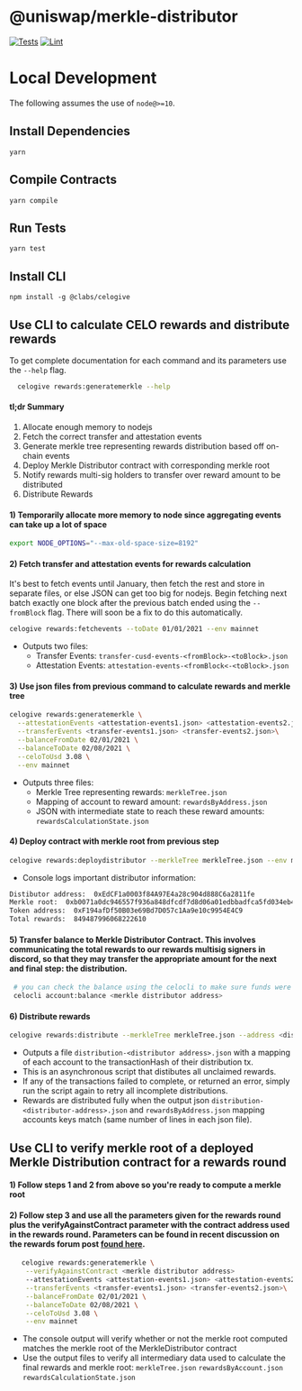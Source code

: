 # @uniswap/merkle-distributor

[![Tests](https://github.com/Uniswap/merkle-distributor/workflows/Tests/badge.svg)](https://github.com/Uniswap/merkle-distributor/actions?query=workflow%3ATests)
[![Lint](https://github.com/Uniswap/merkle-distributor/workflows/Lint/badge.svg)](https://github.com/Uniswap/merkle-distributor/actions?query=workflow%3ALint)

# Local Development

The following assumes the use of `node@>=10`.

## Install Dependencies

`yarn`

## Compile Contracts

`yarn compile`

## Run Tests

`yarn test`

## Install CLI
`npm install -g @clabs/celogive`

## Use CLI to calculate CELO rewards and distribute rewards
To get complete documentation for each command and its parameters use the `--help` flag.
```bash
  celogive rewards:generatemerkle --help
```

#### tl;dr Summary
   1) Allocate enough memory to nodejs
   2) Fetch the correct transfer and attestation events
   3) Generate merkle tree representing rewards distribution based off on-chain events
   4) Deploy Merkle Distributor contract with corresponding merkle root
   5) Notify rewards multi-sig holders to transfer over reward amount to be distributed
   6) Distribute Rewards

#### 1) Temporarily allocate more memory to node since aggregating events can take up a lot of space
  ```bash
  export NODE_OPTIONS="--max-old-space-size=8192"
  ```

#### 2) Fetch transfer and attestation events for rewards calculation
It's best to fetch events until January, then fetch the rest and store in separate files, or else JSON can get too big for nodejs. Begin fetching next batch exactly one block after the previous batch ended using the `--fromBlock` flag. There will soon be a fix to do this automatically.
  ```bash
  celogive rewards:fetchevents --toDate 01/01/2021 --env mainnet
  ```
  - Outputs two files:
    - Transfer Events: `transfer-cusd-events-<fromBlock>-<toBlock>.json`
    - Attestation Events: `attestation-events-<fromBlock<-<toBlock>.json`

#### 3) Use json files from previous command to calculate rewards and merkle tree
  ```bash
  celogive rewards:generatemerkle \
    --attestationEvents <attestation-events1.json> <attestation-events2.json>\
    --transferEvents <transfer-events1.json> <transfer-events2.json>\
    --balanceFromDate 02/01/2021 \
    --balanceToDate 02/08/2021 \
    --celoToUsd 3.08 \
    --env mainnet
   ```
   - Outputs three files:
      - Merkle Tree representing rewards: `merkleTree.json`
      - Mapping of account to reward amount: `rewardsByAddress.json`
      - JSON with intermediate state to reach these reward amounts: `rewardsCalculationState.json`

#### 4) Deploy contract with merkle root from previous step
  ```bash
  celogive rewards:deploydistributor --merkleTree merkleTree.json --env mainnet --from <address> --privateKey <key>
  ```
  - Console logs important distributor information:
  ```bash
  Distibutor address:  0xEdCF1a0003f84A97E4a28c904d888C6a2811fe
  Merkle root:  0xb0071a0dc946557f936a848dfcdf7d8d06a01edbbadfca5fd034eb48110535af
  Token address:  0xF194afDf50B03e69Bd7D057c1Aa9e10c9954E4C9
  Total rewards:  849487996068222610
  ```
  
#### 5) Transfer balance to Merkle Distributor Contract. This involves communicating the total rewards to our rewards multisig signers in discord, so that they may transfer the appropriate amount for the next and final step: the distribution.
```bash
 # you can check the balance using the celocli to make sure funds were successfully transferred
 celocli account:balance <merkle distributor address>
```
  
#### 6) Distribute rewards
  ```bash
  celogive rewards:distribute --merkleTree merkleTree.json --address <distributor address> --env mainnet --from <address> --privateKey <key>
  ```
  - Outputs a file `distribution-<distributor address>.json` with a mapping of each account to the transactionHash of their distribution tx.
  - This is an asynchronous script that distibutes all unclaimed rewards.
  - If any of the transactions failed to complete, or returned an error, simply run the script again to retry all incomplete distributions.
  - Rewards are distributed fully when the output json `distribution-<distributor-address>.json` and `rewardsByAddress.json` mapping accounts keys match (same number of lines in each json file).


  ## Use CLI to verify merkle root of a deployed Merkle Distribution contract for a rewards round
  #### 1) Follow steps 1 and 2 from above so you're ready to compute a merkle root
  #### 2) Follow step 3 and use all the parameters given for the rewards round plus the verifyAgainstContract parameter with the contract address used in the rewards round. Parameters can be found in recent discussion on the rewards forum post [found here](https://forum.celo.org/t/governance-proposal-to-reward-early-users/662/41).
  ```bash
     celogive rewards:generatemerkle \
      --verifyAgainstContract <merkle distributor address>
      --attestationEvents <attestation-events1.json> <attestation-events2.json>\
      --transferEvents <transfer-events1.json> <transfer-events2.json>\
      --balanceFromDate 02/01/2021 \
      --balanceToDate 02/08/2021 \
      --celoToUsd 3.08 \
      --env mainnet
  ```
   
   - The console output will verify whether or not the merkle root computed matches the merkle root of the MerkleDistributor contract
   - Use the output files to verify all intermediary data used to calculate the final rewards and merkle root: `merkleTree.json` `rewardsByAccount.json` `rewardsCalculationState.json` 

